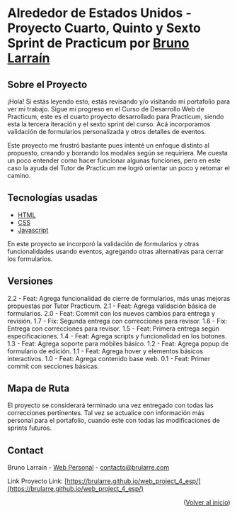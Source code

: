 <div id="#inicio"></div>

# Alrededor de Estados Unidos - Proyecto Cuarto, Quinto y Sexto Sprint de Practicum por <a href="https://github.com/brularre/">Bruno Larraín</a>

## Sobre el Proyecto

¡Hola! Si estás leyendo esto, estás revisando y/o visitando mi portafolio para ver mi trabajo. Sigue mi progreso en el Curso de Desarrollo Web de Practicum, este es el cuarto proyecto desarrollado para Practicum, siendo esta la tercera iteración y el sexto sprint del curso. Acá incorporamos validación de formularios personalizada y otros detalles de eventos. 

Este proyecto me frustró bastante pues intenté un enfoque distinto al propuesto, creando y borrando los modales según se requiriera. Me cuesta un poco entender como hacer funcionar algunas funciones, pero en este caso la ayuda del Tutor de Practicum me logró orientar un poco y retomar el camino.

## Tecnologías usadas

-   [HTML](https://html.spec.whatwg.org/)
-   [CSS](https://www.w3.org/TR/CSS/#css)
-   [Javascript](https://www.javascript.com/)

En este proyecto se incorporó la validación de formularios y otras funcionalidades usando eventos, agregando otras alternativas para cerrar los formularios.

## Versiones

2.2 - Feat: Agrega funcionalidad de cierre de formularios, más unas mejoras propuestas por Tutor Practicum.
2.1 - Feat: Agrega validación básica de formularios.
2.0 - Feat: Commit con los nuevos cambios para entrega y revisión.
1.7 - Fix: Segunda entrega con correcciones para revisor.
1.6 - Fix: Entrega con correcciones para revisor.
1.5 - Feat: Primera entrega según especificaciones.
1.4 - Feat: Agrega scripts y funcionalidad en los botones.
1.3 - Feat: Agrega soporte para móbiles básico.
1.2 - Feat: Agrega popup de formulario de edición.
1.1 - Feat: Agrega hover y elementos básicos interactivos.
1.0 - Feat: Agrega contenido base web.
0.1 - Feat: Primer commit con secciones básicas.

## Mapa de Ruta

El proyecto se considerará terminado una vez entregado con todas las correcciones pertinentes. Tal vez se actualice con información más personal para el portafolio, cuando este con todas las modificaciones de sprints futuros.

## Contact

Bruno Larraín - [Web Personal](https://www.brularre.com) - contacto@brularre.com

Link Proyecto Link: [https://brularre.github.io/web_project_4_esp/](https://brularre.github.io/web_project_4_esp/)

<p align="right">(<a href="#inicio">Volver al inicio</a>)</p>
